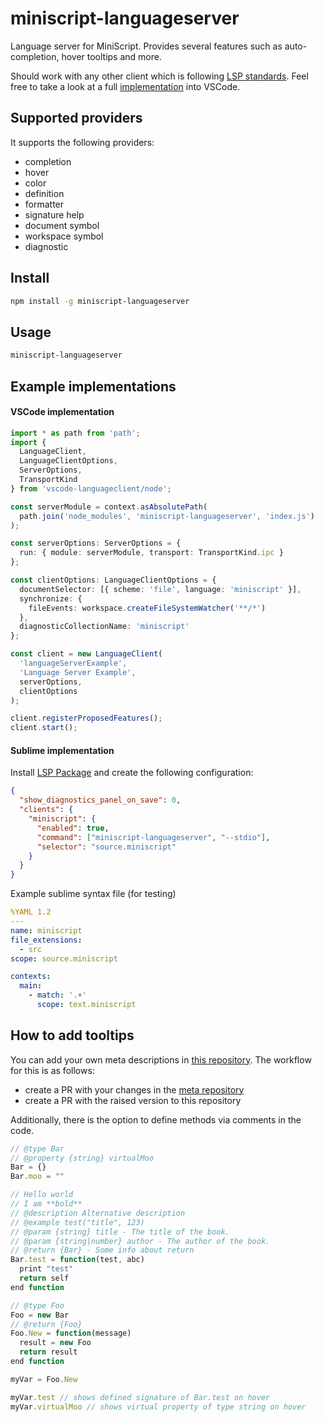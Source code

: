 # miniscript-languageserver

Language server for MiniScript. Provides several features such as auto-completion, hover tooltips and more.

Should work with any other client which is following [LSP standards](https://code.visualstudio.com/api/language-extensions/language-server-extension-guide). Feel free to take a look at a full [implementation](https://github.com/ayecue/miniscript-vs) into VSCode.

## Supported providers

It supports the following providers:
- completion
- hover
- color
- definition
- formatter
- signature help
- document symbol
- workspace symbol
- diagnostic

## Install

```bash
npm install -g miniscript-languageserver
```

## Usage
```bash
miniscript-languageserver
```

## Example implementations

#### VSCode implementation
```ts
import * as path from 'path';
import {
  LanguageClient,
  LanguageClientOptions,
  ServerOptions,
  TransportKind
} from 'vscode-languageclient/node';

const serverModule = context.asAbsolutePath(
  path.join('node_modules', 'miniscript-languageserver', 'index.js')
);

const serverOptions: ServerOptions = {
  run: { module: serverModule, transport: TransportKind.ipc }
};

const clientOptions: LanguageClientOptions = {
  documentSelector: [{ scheme: 'file', language: 'miniscript' }],
  synchronize: {
    fileEvents: workspace.createFileSystemWatcher('**/*')
  },
  diagnosticCollectionName: 'miniscript'
};

const client = new LanguageClient(
  'languageServerExample',
  'Language Server Example',
  serverOptions,
  clientOptions
);

client.registerProposedFeatures();
client.start();
```

#### Sublime implementation
Install [LSP Package](https://lsp.sublimetext.io/) and create the following configuration:
```json
{
  "show_diagnostics_panel_on_save": 0,
  "clients": {
    "miniscript": {
      "enabled": true,
      "command": ["miniscript-languageserver", "--stdio"],
      "selector": "source.miniscript"
    }
  }
}
```

Example sublime syntax file (for testing)
```yaml
%YAML 1.2
---
name: miniscript
file_extensions:
  - src
scope: source.miniscript

contexts:
  main:
    - match: '.+'
      scope: text.miniscript
```

## How to add tooltips

You can add your own meta descriptions in [this repository](https://github.com/ayecue/miniscript-meta). The workflow for this is as follows:
- create a PR with your changes in the [meta repository](https://github.com/ayecue/miniscript-meta)
- create a PR with the raised version to this repository

Additionally, there is the option to define methods via comments in the code.

```js
// @type Bar
// @property {string} virtualMoo
Bar = {}
Bar.moo = ""

// Hello world
// I am **bold**
// @description Alternative description
// @example test("title", 123)
// @param {string} title - The title of the book.
// @param {string|number} author - The author of the book.
// @return {Bar} - Some info about return
Bar.test = function(test, abc)
  print "test"
  return self
end function

// @type Foo
Foo = new Bar
// @return {Foo}
Foo.New = function(message)
  result = new Foo
  return result
end function

myVar = Foo.New

myVar.test // shows defined signature of Bar.test on hover
myVar.virtualMoo // shows virtual property of type string on hover
```